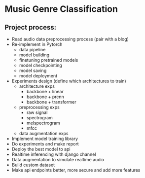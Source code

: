 # Music Genre Classification


## Project process:
  - Read audio data preprocessing process (pair with a blog)
  - Re-implement in Pytorch
      - data pipeline
      - model building
      - finetuning pretrained models
      - model checkpointing
      - model saving
      - model deployment
  - Experiments design (define which architectures to train)
      - architecture exps
        - backbone + linear
        - backbone + prcnn
        - backbone + transformer
      - preprocessing exps
        - raw signal
        - spectrogram
        - melspectrogram
        - mfcc
      - data augmentation exps
  - Implement model training library
  - Do experiments and make report
  - Deploy the best model to api
  - Realtime inferencing with django channel
  - Data augmentation to simulate realtime audio
  - Build custom dataset
  - Make api endpoints better, more secure and add more features
